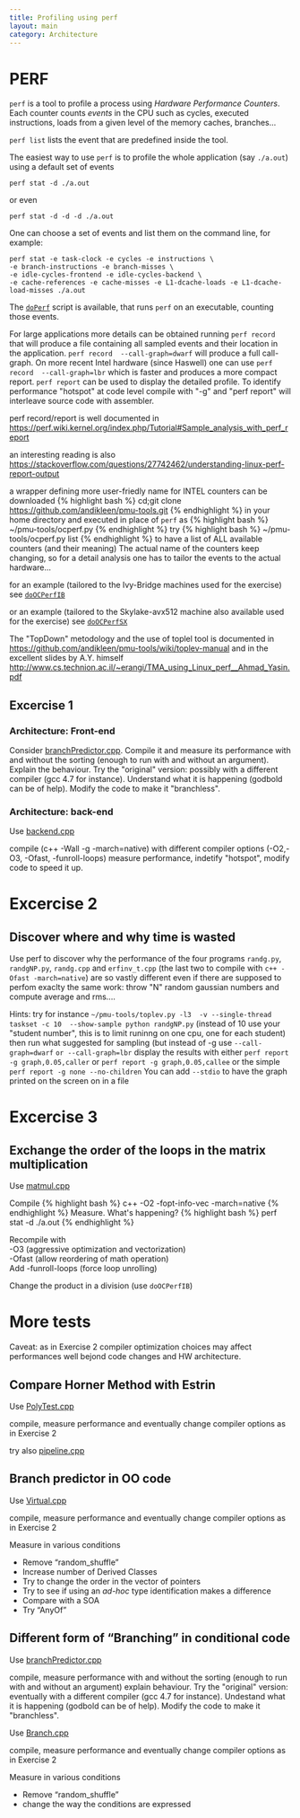 ```yaml
---
title: Profiling using perf
layout: main
category: Architecture
---
```


# PERF

`perf` is a tool to profile a process using *Hardware Performance Counters*. Each counter counts *events* in the CPU
such as cycles, executed instructions, loads from a given level of the memory caches, branches...

`perf list` lists the event that are predefined inside the tool.

The easiest way to use `perf` is to profile the whole application (say `./a.out`) using a default set of events

```shell
perf stat -d ./a.out
```

or even

```shell
perf stat -d -d -d ./a.out
```

One can choose a set of events and list them on the command line, for example:

```shell
perf stat -e task-clock -e cycles -e instructions \
-e branch-instructions -e branch-misses \
-e idle-cycles-frontend -e idle-cycles-backend \
-e cache-references -e cache-misses -e L1-dcache-loads -e L1-dcache-load-misses ./a.out
```

The [`doPerf`]({{site.exercises_repo}}/hands-on/architecture/doPerf) script is available, that runs `perf` on an
executable, counting those events.

For large applications more details can be obtained running ``perf record``  that will produce a file containing all sampled events and their location in the application.
``perf record  --call-graph=dwarf`` will produce a full call-graph. On more recent Intel hardware (since Haswell)
one can use ``perf record  --call-graph=lbr`` which is faster and produces a more compact report.
``perf report`` can be used to display the detailed profile.
To identify performance "hotspot" at code level compile with "-g" and "perf report" will interleave source code with assembler.

perf record/report is well documented in
https://perf.wiki.kernel.org/index.php/Tutorial#Sample_analysis_with_perf_report

an interesting reading is also
https://stackoverflow.com/questions/27742462/understanding-linux-perf-report-output


a wrapper defining more user-friedly name for INTEL counters can be downloaded
{% highlight bash %}
cd;git clone https://github.com/andikleen/pmu-tools.git
{% endhighlight %}
in your home directory
and executed in place of `perf` as
 {% highlight bash %}
~/pmu-tools/ocperf.py
{% endhighlight %}
try
{% highlight bash %}
~/pmu-tools/ocperf.py list
{% endhighlight %}
to have a list of ALL available counters (and their meaning)
The actual name of the counters keep changing, so for a detail analysis one has to tailor the events to the actual hardware...

for an example (tailored to the Ivy-Bridge machines used for the exercise) see
[`doOCPerfIB`]({{site.exercises_repo}}/hands-on/architecture/doOCPerfIB)

or an example (tailored to the Skylake-avx512 machine also available used for the exercise) see
[`doOCPerfSX`]({{site.exercises_repo}}/hands-on/architecture/doOCPerfSX)

The "TopDown" metodology and the use of toplel tool is documented in
https://github.com/andikleen/pmu-tools/wiki/toplev-manual
and in the excellent slides by A.Y. himself
http://www.cs.technion.ac.il/~erangi/TMA_using_Linux_perf__Ahmad_Yasin.pdf


## Excercise 1

### Architecture: Front-end

Consider [branchPredictor.cpp]({{site.exercises_repo}}/hands-on/architecture/branchPredictor.cpp). Compile it and
measure its performance with and without the sorting (enough to run with and without an argument). Explain the
behaviour. Try the "original" version: possibly with a different compiler (gcc 4.7 for instance). Understand what it is
happening (godbold can be of help). Modify the code to make it "branchless".

### Architecture: back-end

Use [backend.cpp]({{site.exercises_repo}}/hands-on/architecture/backend.cpp)

compile (c++ -Wall -g -march=native) with different compiler options (-O2,-O3, -Ofast, -funroll-loops) measure performance,
indetify "hotspot", modify code to speed it up.


Excercise 2
===========


Discover where and why time is wasted
-------------------------------------

Use perf to discover why the performance of the four programs
``randg.py``, ``randgNP.py``, ``randg.cpp`` and ``erfinv_t.cpp``
(the last two to compile with ``c++ -Ofast -march=native``)
are so vastly different even if there are supposed to perfom exaclty the same work:
throw "N" random gaussian numbers and compute average and rms....

Hints:
try for instance
``~/pmu-tools/toplev.py -l3  -v --single-thread taskset -c 10  --show-sample python randgNP.py``
(instead of 10 use your "student number", this is to limit runinng on one cpu, one for each student)
then run what suggested for sampling (but instead of -g use ``--call-graph=dwarf`` ``or --call-graph=lbr``
display the results with either ``perf report -g graph,0.05,caller`` or ``perf report -g graph,0.05,callee`` or the simple
``perf report -g none --no-children``
You can add ``--stdio`` to have the graph printed on the screen on in a file


Excercise 3
===========

Exchange the order of the loops in the matrix multiplication
------------------------------------------------------------

Use [matmul.cpp]({{site.exercises_repo}}/hands-on/architecture/matmul.cpp)

Compile
{% highlight bash %}
c++ -O2 -fopt-info-vec -march=native
{% endhighlight %}
Measure. What's happening?
{% highlight bash %}
perf stat -d ./a.out
{% endhighlight %}

Recompile with<br>
-O3  (aggressive optimization and vectorization)<br>
-Ofast (allow reordering of math operation)<br>
Add -funroll-loops (force loop unrolling)

Change the product in a division
(use `doOCPerfIB`)

More tests
==========


Caveat: as in Exercise 2 compiler optimization choices may affect performances well bejond
code changes and HW architecture.



Compare Horner Method with Estrin
----------------------------------


Use [PolyTest.cpp]({{site.exercises_repo}}/hands-on/architecture/PolyTest.cpp)

compile, measure performance and eventually change compiler options as in Exercise 2

try also [pipeline.cpp]({{site.exercises_repo}}/hands-on/architecture/pipeline.cpp)


Branch predictor in OO code
----------------------------------

Use [Virtual.cpp]({{site.exercises_repo}}/hands-on/architecture/Virtual.cpp)

compile, measure performance and eventually change compiler options as in Exercise 2

Measure in various conditions
   * Remove “random_shuffle”
   * Increase number of Derived Classes
   * Try to change the order in the vector of pointers
   * Try to see if using an _ad-hoc_ type identification makes a difference
   * Compare with a SOA
   * Try “AnyOf”





Different form of “Branching” in conditional code
----------------------------------

Use [branchPredictor.cpp]({{site.exercises_repo}}/hands-on/architecture/branchPredictor.cpp)

compile, measure performance with and without the sorting (enough to run with and without an argument)
explain behaviour. Try the "original" version: eventually with a different compiler (gcc 4.7 for instance).
Undestand what it is happening (godbold can be of help). Modify the code to make it "branchless".


Use [Branch.cpp]({{site.exercises_repo}}/hands-on/architecture/Branch.cpp)

compile, measure performance and eventually change compiler options as in Exercise 2

Measure in various conditions
   * Remove “random_shuffle”
   * change the way the conditions are expressed

